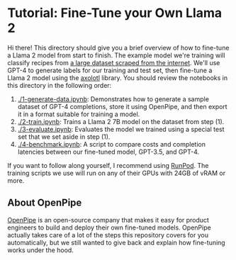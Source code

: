 # Tutorial: Fine-Tune your Own Llama 2

Hi there! This directory should give you a brief overview of how to fine-tune a Llama 2 model from start to finish. The example model we're training will classify recipes from [a large dataset scraped from the internet](https://www.kaggle.com/datasets/wilmerarltstrmberg/recipe-dataset-over-2m). We'll use GPT-4 to generate labels for our training and test set, then fine-tune a Llama 2 model using the [axolotl](https://github.com/OpenAccess-AI-Collective/axolotl) library. You should review the notebooks in this directory in the following order:

1. [./1-generate-data.ipynb](1-generate-data.ipynb): Demonstrates how to generate a sample dataset of GPT-4 completions, store it using OpenPipe, and then export it in a format suitable for training a model.
2. [./2-train.ipynb](2-train.ipynb): Trains a Llama 2 7B model on the dataset from step (1).
3. [./3-evaluate.ipynb](3-evaluate.ipynb): Evaluates the model we trained using a special test set that we set aside in step (1).
4. [./4-benchmark.ipynb](4-benchmark.ipynb): A script to compare costs and completion latencies between our fine-tuned model, GPT-3.5, and GPT-4.

If you want to follow along yourself, I recommend using [RunPod](https://www.runpod.io/). The training scripts we use will run on any of their GPUs with 24GB of vRAM or more.

## About OpenPipe

[OpenPipe](https://openpipe.ai) is an open-source company that makes it easy for product engineers to build and deploy their own fine-tuned models. OpenPipe actually takes care of a lot of the steps this repository covers for you automatically, but we still wanted to give back and explain how fine-tuning works under the hood.